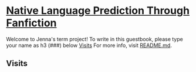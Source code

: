 # [Native Language Prediction Through Fanfiction](https://github.com/Data-Science-for-Linguists-2025/Native-Language-Prediction-Through-Fanfiction)

Welcome to Jenna's term project! To write in this guestbook, please type your name as h3 (###) below [Visits](#Visits)
For more info, visit [README.md](https://github.com/Data-Science-for-Linguists-2025/Native-Language-Prediction-Through-Fanfiction/blob/main/README.md).

## Visits
